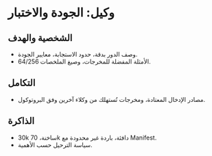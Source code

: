# وكيل: الجودة والاختبار

## الشخصية والهدف
- وصف الدور بدقة، حدود الاستجابة، معايير الجودة.
- الأمثلة المفضلة للمخرجات، وصيغ الملخصات 64/256.

## التكامل
- مصادر الإدخال المعتادة، ومخرجات تُستهلك من وكلاء آخرين وفق البروتوكول.

## الذاكرة
- 30k ساخنة، 70k دافئة، باردة غير محدودة مع Manifest.
- سياسة الترحيل حسب الأهمية.
